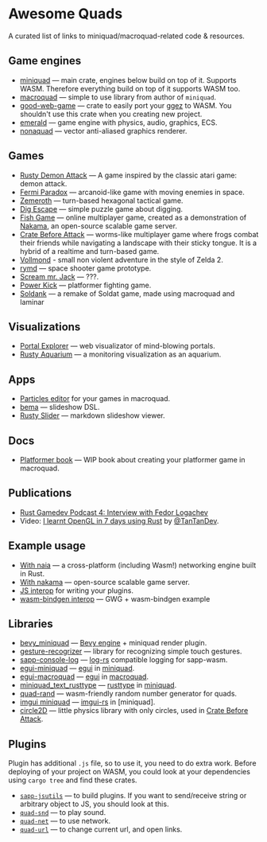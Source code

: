 # Awesome Quads

A curated list of links to miniquad/macroquad-related code & resources.

## Game engines

- [miniquad](https://github.com/not-fl3/miniquad) — main crate, engines below build on top of it. Supports WASM. Therefore everything build on top of it supports WASM too.
- [macroquad](https://github.com/not-fl3/macroquad) — simple to use library from author of `miniquad`.
- [good-web-game](https://github.com/not-fl3/good-web-game) — crate to easily port your [ggez](https://github.com/ggez/ggez) to WASM. You shouldn't use this crate when you creating new project.
- [emerald](https://github.com/Bombfuse/emerald) — game engine with physics, audio, graphics, ECS.
- [nonaquad](https://github.com/nokola/nonaquad) — vector anti-aliased graphics renderer.

## Games

- [Rusty Demon Attack](https://github.com/TanTanDev/rusty_demon_attack) — A game inspired by the classic atari game: demon attack.
- [Fermi Paradox](https://github.com/tversteeg/ld46) — arcanoid-like game with moving enemies in space.
- [Zemeroth](https://github.com/ozkriff/zemeroth) — turn-based hexagonal tactical game.
- [Dig Escape](https://github.com/TanTanDev/DigEscape) — simple puzzle game about digging.
- [Fish Game](https://github.com/heroiclabs/fishgame-macroquad) — online multiplayer game, created as a demonstration of [Nakama](https://heroiclabs.com/), an open-source scalable game server.
- [Crate Before Attack](https://cratebeforeattack.com) — worms-like multiplayer game where frogs combat their friends while navigating a landscape with their sticky tongue. It is a hybrid of a realtime and turn-based game. 
- [Vollmond](https://puppetmaster.itch.io/vollmond) - small non violent adventure in the style of Zelda 2.
- [rymd](https://profan.itch.io/rymd) — space shooter game prototype.
- [Scream mr. Jack](https://kakoeimon.itch.io/scream-mr-jack) — ???.
- [Power Kick](https://kakoeimon.itch.io/power-kick) — platformer fighting game.
- [Soldank](https://github.com/smokku/soldank) — a remake of Soldat game, made using macroquad and laminar

## Visualizations

- [Portal Explorer](https://github.com/optozorax/portal) — web visualizator of mind-blowing portals.
- [Rusty Aquarium](https://github.com/ollej/rusty-aquarium) — a monitoring visualization as an aquarium.

## Apps

- [Particles editor](https://github.com/not-fl3/particles-editor) for your games in macroquad.
- [bema](https://github.com/yazgoo/bema) — slideshow DSL.
- [Rusty Slider](https://github.com/ollej/rusty-slider) — markdown slideshow viewer.

## Docs

- [Platformer book](https://github.com/not-fl3/platformer-book) — WIP book about creating your platformer game in macroquad.

## Publications

- [Rust Gamedev Podcast 4: Interview with Fedor Logachev](https://rustgamedev.com/episodes/interview-with-fedor-logachev)
- Video: [I learnt OpenGL in 7 days using Rust](https://youtube.com/watch?v=KEQIWqSq42k) by [@TanTanDev](https://github.com/TanTanDev/).

## Example usage

- [With naia](https://github.com/naia-rs/naia-macroquad-example) — a cross-platform (including Wasm!) networking engine built in Rust.
- [With nakama](https://github.com/heroiclabs/fishgame-macroquad) — open-source scalable game server.
- [JS interop](https://github.com/not-fl3/miniquad-js-interop-demo) for writing your plugins.
- [wasm-bindgen interop](https://github.com/smokku/gwg-bindgen) — GWG + wasm-bindgen example

## Libraries

- [bevy_miniquad](https://github.com/smokku/bevy_miniquad) — [Bevy engine](https://github.com/bevyengine/bevy) + miniquad render plugin.
- [gesture-recogrizer](https://github.com/optozorax/gesture-recognizer) — library for recognizing simple touch gestures.
- [sapp-console-log](https://github.com/canadaduane/sapp-console-log) — [log-rs](https://github.com/rust-lang/log) compatible logging for sapp-wasm.
- [egui-miniquad](https://github.com/not-fl3/egui-miniquad) — [egui](https://github.com/emilk/egui) in [miniquad](https://github.com/not-fl3/miniquad).
- [egui-macroquad](https://github.com/optozorax/egui-macroquad) — [egui](https://github.com/emilk/egui) in [macroquad](https://github.com/not-fl3/macroquad).
- [miniquad_text_rusttype](https://github.com/not-fl3/miniquad_text_rusttype) — [rusttype](https://github.com/redox-os/rusttype) in [miniquad](https://github.com/not-fl3/miniquad).
- [quad-rand](https://github.com/not-fl3/quad-rand) — wasm-friendly random number generator for quads.
- [imgui miniquad](https://github.com/not-fl3/imgui-miniquad-render) — [imgui-rs](https://github.com/imgui-rs/imgui-rs) in [miniquad].
- [circle2D](https://github.com/koalefant/circle2d) — little physics library with only circles, used in [Crate Before Attack](https://cratebeforeattack.com).

## Plugins

Plugin has additional `.js` file, so to use it, you need to do extra work. Before deploying of your project on WASM, you could look at your dependencies using `cargo tree` and find these crates.

* [`sapp-jsutils`](https://github.com/not-fl3/sapp-jsutils/) — to build plugins. If you want to send/receive string or arbitrary object to JS, you should look at this.
* [`quad-snd`](https://github.com/not-fl3/quad-snd) — to play sound.
* [`quad-net`](https://github.com/not-fl3/quad-net) — to use network.
* [`quad-url`](https://github.com/optozorax/quad-url) — to change current url, and open links.
